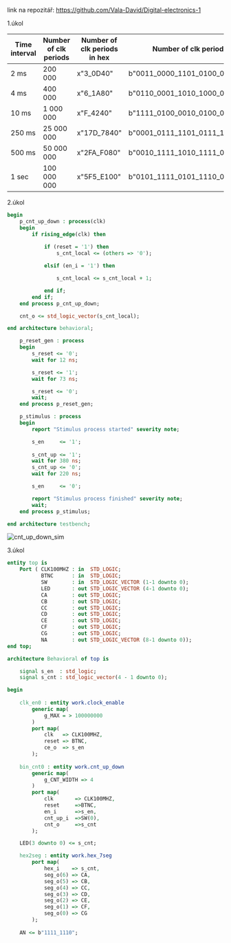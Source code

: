 link na repozitář: https://github.com/Vala-David/Digital-electronics-1

1.úkol

|Time interval|Number of clk periods|Number of clk periods in hex|Number of clk periods in binary            |
|-------------|---------------------|----------------------------|-------------------------------------------|
|    2 ms     |     200 000         |      x"3_0D40"             |   b"0011_0000_1101_0100_0000"             |
|    4 ms     |     400 000         |      x"6_1A80"             |   b"0110_0001_1010_1000_0000"             |
|   10 ms     |     1 000 000       |      x"F_4240"             |   b"1111_0100_0010_0100_0000"             |
|   250 ms    |     25 000 000      |      x"17D_7840"           |   b"0001_0111_1101_0111_1000_0100_0000"   |
|   500 ms    |     50 000 000      |      x"2FA_F080"           |   b"0010_1111_1010_1111_0000_1000_0000"   |
|    1 sec    |     100 000 000	    |      x"5F5_E100"           |   b"0101_1111_0101_1110_0001_0000_0000"   |

2.úkol

```vhdl
begin
    p_cnt_up_down : process(clk)
    begin
        if rising_edge(clk) then
        
            if (reset = '1') then               
                s_cnt_local <= (others => '0'); 

            elsif (en_i = '1') then       

                s_cnt_local <= s_cnt_local + 1;

            end if;
        end if;
    end process p_cnt_up_down;

    cnt_o <= std_logic_vector(s_cnt_local);

end architecture behavioral;
```

```vhdl
    p_reset_gen : process
    begin
        s_reset <= '0';
        wait for 12 ns;

        s_reset <= '1';
        wait for 73 ns;

        s_reset <= '0';
        wait;
    end process p_reset_gen;

    p_stimulus : process
    begin
        report "Stimulus process started" severity note;

        s_en     <= '1';
        
        s_cnt_up <= '1';
        wait for 380 ns;
        s_cnt_up <= '0';
        wait for 220 ns;

        s_en     <= '0';

        report "Stimulus process finished" severity note;
        wait;
    end process p_stimulus;

end architecture testbench;
```
![cnt_up_down_sim](https://user-images.githubusercontent.com/78855571/111025307-8e1cd080-83e3-11eb-917e-23f4e9524d6c.png)

3.úkol
```vhdl
entity top is
    Port ( CLK100MHZ : in  STD_LOGIC;
           BTNC      : in  STD_LOGIC;
           SW        : in  STD_LOGIC_VECTOR (1-1 downto 0);
           LED       : out STD_LOGIC_VECTOR (4-1 downto 0);
           CA        : out STD_LOGIC;
           CB        : out STD_LOGIC;
           CC        : out STD_LOGIC;
           CD        : out STD_LOGIC;
           CE        : out STD_LOGIC;
           CF        : out STD_LOGIC;
           CG        : out STD_LOGIC;
           NA        : out STD_LOGIC_VECTOR (8-1 downto 0));
end top;

architecture Behavioral of top is

    signal s_en  : std_logic;
    signal s_cnt : std_logic_vector(4 - 1 downto 0);

begin
    
    clk_en0 : entity work.clock_enable
        generic map(
            g_MAX = > 100000000
        )
        port map(
            clk   => CLK100MHZ,
            reset => BTNC,
            ce_o  => s_en
        );
    
    bin_cnt0 : entity work.cnt_up_down
        generic map(
            g_CNT_WIDTH => 4
        )
        port map(
            clk       => CLK100MHZ,
            reset     =>BTNC,
            en_i      =>s_en,
            cnt_up_i  =>SW(0),
            cnt_o     =>s_cnt
        );

    LED(3 downto 0) <= s_cnt;

    hex2seg : entity work.hex_7seg
        port map(
            hex_i    => s_cnt,
            seg_o(6) => CA,
            seg_o(5) => CB,
            seg_o(4) => CC,
            seg_o(3) => CD,
            seg_o(2) => CE,
            seg_o(1) => CF,
            seg_o(0) => CG
        );
        
    AN <= b"1111_1110";
```






